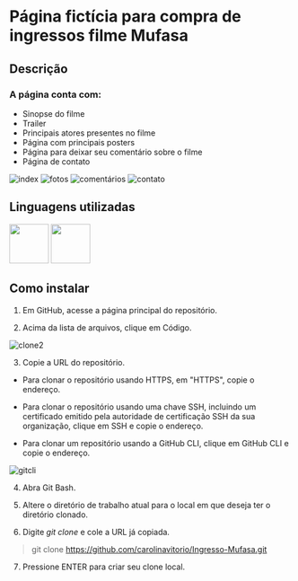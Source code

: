 # Página fictícia para compra de ingressos filme Mufasa

##  Descrição

###  A página conta com: 

- Sinopse do filme
- Trailer  
- Principais atores presentes no filme
- Página com principais posters
- Página para deixar seu comentário sobre o filme
- Página de contato
  

![index](https://github.com/user-attachments/assets/ad834303-5fa2-4822-9de9-9123cd985d23)
![fotos](https://github.com/user-attachments/assets/928e60d4-f8e0-477b-9aa2-c155acb5cfb3)
![comentários](https://github.com/user-attachments/assets/5bb82d81-4d21-4969-b23d-c026ca5a1061)
![contato](https://github.com/user-attachments/assets/499af5e0-d18e-4502-9541-0f9c945e830a)




## Linguagens utilizadas
<div display=" inline-block">
<img src="https://velog.velcdn.com/images/ak0150a01/post/7477f426-4e0e-4266-a2a1-cee1bdc6c5d7/image.png" height="70px" width="70px" align-itens= "inline-block">

<img src="https://cdn.pixabay.com/photo/2017/08/05/11/16/logo-2582747_1280.png" height="70px" width="70px" align-itens= "inline-block">
</div>

## Como instalar

1. Em GitHub, acesse a página principal do repositório.

2. Acima da lista de arquivos, clique em  Código.

![clone2](https://github.com/user-attachments/assets/d06f40af-92fa-40c5-ae9d-8b638b40fc91)

3. Copie a URL do repositório.

- Para clonar o repositório usando HTTPS, em "HTTPS", copie o endereço.

- Para clonar o repositório usando uma chave SSH, incluindo um certificado emitido pela autoridade de certificação SSH da sua organização, clique em SSH e copie o endereço.

- Para clonar um repositório usando a GitHub CLI, clique em GitHub CLI e copie o endereço.
  
 ![gitcli](https://github.com/user-attachments/assets/ba61483c-7828-45f1-8ba2-08637cb7a4e3)

4. Abra Git Bash.
   
5. Altere o diretório de trabalho atual para o local em que deseja ter o diretório clonado.

6. Digite *git clone* e cole a URL já copiada.

> git clone https://github.com/carolinavitorio/Ingresso-Mufasa.git

7. Pressione ENTER para criar seu clone local.
